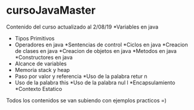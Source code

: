 # cursoJavaMaster
Contenido del curso actualizado al 2/08/19
*Variables en java
* Tipos Primitivos
* Operadores en java
*Sentencias de control
*Ciclos en java
*Creacion de clases en java
*Creacion de objetos en java
*Metodos en java
*Constructores en java
* Alcance de variables
* Memoria stack y heap
* Paso por valor y referencia
*Uso de la palabra retur n
* Uso de la palabra this
*Uso de la palabra nul l
*Encapsulamiento
*Contexto Estatico

Todos los contenidos se van subiendo con ejemplos practicos =)
     
     

